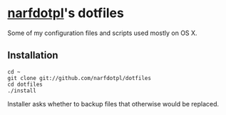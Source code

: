 [narfdotpl][]'s dotfiles
========================

Some of my configuration files and scripts used mostly on OS X.

  [narfdotpl]: http://narf.pl/


Installation
------------

    cd ~
    git clone git://github.com/narfdotpl/dotfiles
    cd dotfiles
    ./install

Installer asks whether to backup files that otherwise would be replaced.

